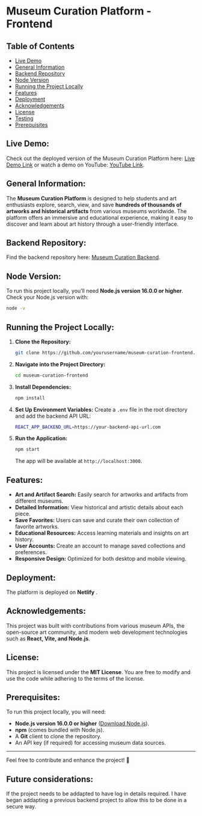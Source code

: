 # Museum Curation Platform - Frontend

## Table of Contents

- [Live Demo](#live-demo)
- [General Information](#general-information)
- [Backend Repository](#backend-repository)
- [Node Version](#node-version)
- [Running the Project Locally](#running-the-project-locally)
- [Features](#features)
- [Deployment](#deployment)
- [Acknowledgements](#acknowledgements)
- [License](#license)
- [Testing](#testing)
- [Prerequisites](#prerequisites)

## Live Demo:

Check out the deployed version of the Museum Curation Platform here: [Live Demo Link](#) or watch a demo on YouTube: [YouTube Link](#).

## General Information:

The **Museum Curation Platform** is designed to help students and art enthusiasts explore, search, view, and save **hundreds of thousands of artworks and historical artifacts** from various museums worldwide. The platform offers an immersive and educational experience, making it easy to discover and learn about art history through a user-friendly interface.

## Backend Repository:

Find the backend repository here: [Museum Curation Backend](#).

## Node Version:

To run this project locally, you’ll need **Node.js version 16.0.0 or higher**. Check your Node.js version with:

```sh
node -v
```

## Running the Project Locally:

1. **Clone the Repository:**
   ```sh
   git clone https://github.com/yourusername/museum-curation-frontend.git
   ```
2. **Navigate into the Project Directory:**
   ```sh
   cd museum-curation-frontend
   ```
3. **Install Dependencies:**
   ```sh
   npm install
   ```
4. **Set Up Environment Variables:**
   Create a `.env` file in the root directory and add the backend API URL:
   ```sh
   REACT_APP_BACKEND_URL=https://your-backend-api-url.com
   ```
5. **Run the Application:**
   ```sh
   npm start
   ```
   The app will be available at `http://localhost:3000`.

## Features:

- **Art and Artifact Search:** Easily search for artworks and artifacts from different museums.
- **Detailed Information:** View historical and artistic details about each piece.
- **Save Favorites:** Users can save and curate their own collection of favorite artworks.
- **Educational Resources:** Access learning materials and insights on art history.
- **User Accounts:** Create an account to manage saved collections and preferences.
- **Responsive Design:** Optimized for both desktop and mobile viewing.

## Deployment:

The platform is deployed on **Netlify** .

## Acknowledgements:

This project was built with contributions from various museum APIs, the open-source art community, and modern web development technologies such as **React, Vite, and Node.js**.

## License:

This project is licensed under the **MIT License**. You are free to modify and use the code while adhering to the terms of the license.

## Prerequisites:

To run this project locally, you will need:

- **Node.js version 16.0.0 or higher** ([Download Node.js](https://nodejs.org/)).
- **npm** (comes bundled with Node.js).
- A **Git** client to clone the repository.
- An API key (if required) for accessing museum data sources.

---

Feel free to contribute and enhance the project! 🚀

## Future considerations:

If the project needs to be addapted to have log in details required. I have began addapting a previous backend project to allow this to be done in a secure way.
